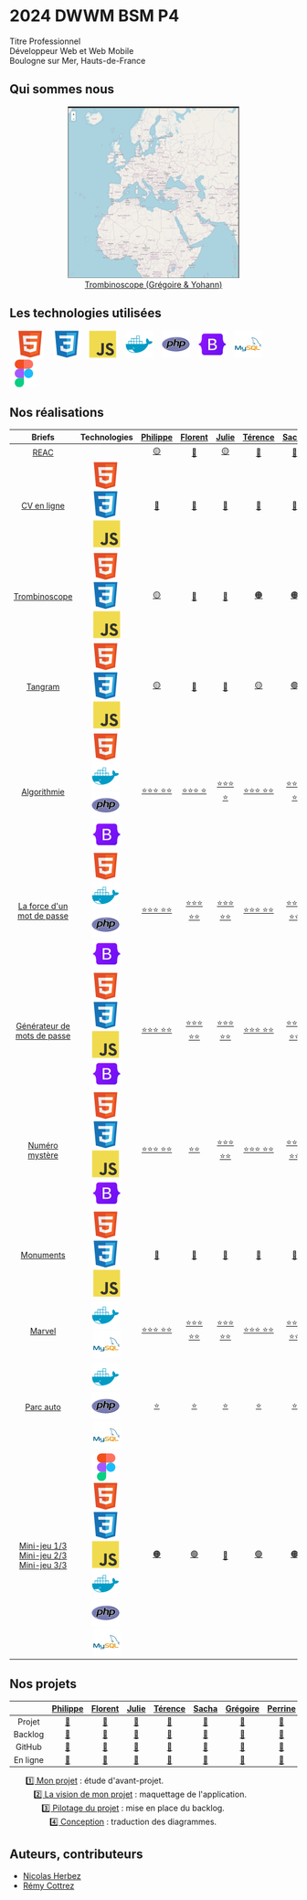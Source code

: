 # 2024 DWWM BSM P4

Titre Professionnel  
Développeur Web et Web Mobile  
Boulogne sur Mer, Hauts-de-France

## Qui sommes nous

<figure>
    <div align="center">
        <a href="https://2024-dwwm-bsm-p4.github.io/trombi-gdu/">
            <img src="./img/trombi.png" alt="trombi.png" style="width: 300px !important;">
        </a>
    </div>
    <div align="center">
        <figcaption>
            <a href="https://2024-dwwm-bsm-p4.github.io/trombi-gdu/" align="center">Trombinoscope (Grégoire & Yohann)</a>
        </figcaption>
    </div>
</figure>

## Les technologies utilisées

&nbsp;&nbsp;
![img_html](./img/html.svg)
&nbsp;&nbsp;
![img_css](./img/css.svg)
&nbsp;&nbsp;
![img_javascript](./img/javascript.svg)
&nbsp;&nbsp;
![img_docker](./img/docker.svg)
&nbsp;&nbsp;
![img_php](./img/php.svg)
&nbsp;&nbsp;
![img_bootstrap](./img/bootstrap.svg)
&nbsp;&nbsp;
![img_mysql](./img/mysql.svg)
&nbsp;&nbsp;
![img_figma](./img/figma.svg)

## Nos réalisations

| Briefs | Technologies | <a href="https://github.com/Pbourgeois62">Philippe</a> | <a href="https://github.com/Florent-Broutin">Florent</a> | <a href="https://github.com/Julie-Charles16">Julie</a> | <a href="https://github.com/Lembont">Térence</a> | <a href="https://github.com/sachadrmn">Sacha</a> | <a href="https://github.com/RetroGreg">Grégoire</a> | <a href="https://github.com/Perrine2023">Perrine</a> | <a href="https://github.com/max-devv">Maxence</a> | <a href="https://github.com/LamourMarine">Marine</a> | <a href="https://github.com/Aledorian">Aledorian</a> | <a href="https://github.com/Marylinelesaffre">Maryline</a> | <a href="https://github.com/bannik62">Yohann</a> |
| :----: | :----: | :----: | :----: | :----: | :----: | :----: | :----: | :----: | :----: | :----: | :----: | :----: | :----: |
| [REAC](https://github.com/2024-dwwm-bsm-p4/reac) |  | <a href="https://github.com/2024-dwwm-bsm-p4/cv-pbo">🟡</a> | <a href="https://github.com/2024-dwwm-bsm-p4/cv-fbr">🔴</a> | <a href="https://github.com/2024-dwwm-bsm-p4/cv-pbo">🟡</a> | <a href="https://github.com/2024-dwwm-bsm-p4/cv-ale">🔵</a> | <a href="https://github.com/2024-dwwm-bsm-p4/cv-fbr">🔴</a> | <a href="https://github.com/2024-dwwm-bsm-p4/cv-gdu">🟠</a> | <a href="https://github.com/2024-dwwm-bsm-p4/cv-ale">🔵</a> | <a href="https://github.com/2024-dwwm-bsm-p4/cv-fbr">🔴</a> | <a href="https://github.com/2024-dwwm-bsm-p4/cv-gdu">🟠</a> | <a href="https://github.com/2024-dwwm-bsm-p4/cv-ale">🔵</a> | <a href="https://github.com/2024-dwwm-bsm-p4/cv-gdu">🟠</a> | <a href="https://github.com/2024-dwwm-bsm-p4/cv-pbo">🟡</a> |
| [CV en ligne](https://github.com/2024-dwwm-bsm-p4/cv) | ![img_html](./img/html.svg)&nbsp;![img_css](./img/css.svg)&nbsp;![img_javascript](./img/javascript.svg) | <a href="https://2024-dwwm-bsm-p4.github.io/cv-pbo">🔗</a> | <a href="https://2024-dwwm-bsm-p4.github.io/cv-fbr">🔗</a> | <a href="https://2024-dwwm-bsm-p4.github.io/cv-jch">🔗</a> | <a href="https://2024-dwwm-bsm-p4.github.io/cv-tcr">🔗</a> | <a href="https://2024-dwwm-bsm-p4.github.io/cv-sdi">🔗</a> | <a href="https://2024-dwwm-bsm-p4.github.io/cv-gdu">🔗</a> | <a href="https://2024-dwwm-bsm-p4.github.io/cv-pee">🔗</a> | <a href="https://2024-dwwm-bsm-p4.github.io/cv-mhe">🔗</a> | <a href="https://2024-dwwm-bsm-p4.github.io/cv-mla">🔗</a> | <a href="https://2024-dwwm-bsm-p4.github.io/cv-ale">🔗</a> | <a href="https://2024-dwwm-bsm-p4.github.io/cv-mle">🔗</a> | <a href="https://2024-dwwm-bsm-p4.github.io/cv-yva">🔗</a> |
| [Trombinoscope](https://github.com/2024-dwwm-bsm-p4/trombi) | ![img_html](./img/html.svg)&nbsp;![img_css](./img/css.svg)&nbsp;![img_javascript](./img/javascript.svg) | <a href="https://2024-dwwm-bsm-p4.github.io/Trombi-MLA">🟡</a> | <a href="https://2024-dwwm-bsm-p4.github.io/trombi-fbr">🔴</a> | <a href="https://2024-dwwm-bsm-p4.github.io/trombi-mhe">🔵</a> | <a href="https://2024-dwwm-bsm-p4.github.io/trombi-tcr">🟠</a> | <a href="https://2024-dwwm-bsm-p4.github.io/trombi-tcr">🟠</a> | <a href="https://2024-dwwm-bsm-p4.github.io/trombi-gdu/">⚫</a> | <a href="https://2024-dwwm-bsm-p4.github.io/Trombi-mle/">🟢</a> | <a href="https://2024-dwwm-bsm-p4.github.io/trombi-mhe">🔵</a> | <a href="https://2024-dwwm-bsm-p4.github.io/Trombi-MLA">🟡</a> | <a href="https://2024-dwwm-bsm-p4.github.io/trombi-fbr">🔴</a> | <a href="https://2024-dwwm-bsm-p4.github.io/Trombi-mle/">🟢</a> | <a href="https://2024-dwwm-bsm-p4.github.io/trombi-gdu/">⚫</a> |
| [Tangram](https://github.com/2024-dwwm-bsm-p4/tangram) | ![img_html](./img/html.svg)&nbsp;![img_css](./img/css.svg)&nbsp;![img_javascript](./img/javascript.svg) | <a href="https://github.com/Lembont/Tangram-TC-PB-GD">🟡</a> | <a href="https://github.com/2024-dwwm-bsm-p4/tangram-mhe">🔴</a> | <a href="https://github.com/2024-dwwm-bsm-p4/tangram-mle">🔵</a> | <a href="https://github.com/Lembont/Tangram-TC-PB-GD">🟡</a> | <a href="https://github.com/2024-dwwm-bsm-p4/tangram-sdi.git">🟢</a> | <a href="https://github.com/Lembont/Tangram-TC-PB-GD">🟡</a> | <a href="https://github.com/2024-dwwm-bsm-p4/tangram-sdi.git">🟢</a> | <a href="https://github.com/2024-dwwm-bsm-p4/tangram-mhe">🔴</a> | <a href="https://github.com/2024-dwwm-bsm-p4/tangram-sdi.git">🟢</a> | <a href="https://github.com/2024-dwwm-bsm-p4/tangram-mle">🔵</a> | <a href="https://github.com/2024-dwwm-bsm-p4/tangram-mle">🔵</a> | <a href="https://github.com/2024-dwwm-bsm-p4/tangram-mhe">🔴</a> |
| [Algorithmie](https://github.com/2024-dwwm-bsm-p4/algorithm) | ![img_html](./img/html.svg)&nbsp;![img_docker](./img/docker.svg)&nbsp;![img_php](./img/php.svg)&nbsp;![img_bootstrap](./img/bootstrap.svg) | <a href="https://github.com/2024-dwwm-bsm-p4/algorithm-pbo">⭐⭐⭐  ⭐⭐</a> | <a href="https://github.com/2024-dwwm-bsm-p4/algorithm-fbr">⭐⭐⭐  ⭐</a> | <a href="https://github.com/2024-dwwm-bsm-p4/algorithm-jch">⭐⭐⭐  ⭐</a> | <a href="https://github.com/2024-dwwm-bsm-p4/algorithm-tcr">⭐⭐⭐  ⭐⭐</a> | <a href="https://github.com/2024-dwwm-bsm-p4/algorithm-sdi">⭐⭐⭐  ⭐</a> | <a href="https://github.com/2024-dwwm-bsm-p4/algorithm-gdu">⭐⭐⭐  ⭐⭐</a> | <a href="https://github.com/2024-dwwm-bsm-p4/algorithm-pee">⭐⭐⭐</a> | <a href="https://github.com/2024-dwwm-bsm-p4/algorithm-mhe">⭐⭐⭐</a> | <a href="https://github.com/2024-dwwm-bsm-p4/algorithm-mla">⭐⭐⭐</a> | <a href="https://github.com/2024-dwwm-bsm-p4/algorithm-ale">⭐⭐⭐  ⭐⭐</a> | <a href="https://github.com/2024-dwwm-bsm-p4/algorithm-mle">⭐⭐⭐  ⭐</a> | <a href="https://github.com/2024-dwwm-bsm-p4/algorithm-yva">⭐⭐⭐</a> |
| [La force d'un mot de passe](https://github.com/2024-dwwm-bsm-p4/password-strength) | ![img_html](./img/html.svg)&nbsp;![img_docker](./img/docker.svg)&nbsp;![img_php](./img/php.svg)&nbsp;![img_bootstrap](./img/bootstrap.svg) | <a href="https://github.com/2024-dwwm-bsm-p4/password-strength-nhe">⭐⭐⭐  ⭐⭐</a> | <a href="https://github.com/2024-dwwm-bsm-p4/password-strength-nhe">⭐⭐⭐  ⭐⭐</a> | <a href="https://github.com/2024-dwwm-bsm-p4/password-strength-nhe">⭐⭐⭐  ⭐⭐</a> | <a href="https://github.com/2024-dwwm-bsm-p4/password-strength-nhe">⭐⭐⭐  ⭐⭐</a> | <a href="https://github.com/2024-dwwm-bsm-p4/password-strength-nhe">⭐⭐⭐  ⭐⭐</a> | <a href="https://github.com/2024-dwwm-bsm-p4/password-strength-nhe">⭐⭐⭐  ⭐⭐</a> | <a href="https://github.com/2024-dwwm-bsm-p4/password-strength-nhe">⭐⭐⭐  ⭐⭐</a> | <a href="https://github.com/2024-dwwm-bsm-p4/password-strength-nhe">⭐⭐⭐  ⭐⭐</a> | <a href="https://github.com/2024-dwwm-bsm-p4/password-strength-nhe">⭐⭐⭐  ⭐⭐</a> | <a href="https://github.com/2024-dwwm-bsm-p4/password-strength-nhe">⭐⭐⭐  ⭐⭐</a> | <a href="https://github.com/2024-dwwm-bsm-p4/password-strength-nhe">⭐⭐⭐  ⭐⭐</a> | <a href="https://github.com/2024-dwwm-bsm-p4/password-strength-nhe">⭐⭐⭐  ⭐⭐</a> |
| [Générateur de mots de passe](https://github.com/2024-dwwm-bsm-p4/password-generator) | ![img_html](./img/html.svg)&nbsp;![img_css](./img/css.svg)&nbsp;![img_javascript](./img/javascript.svg)&nbsp;![img_bootstrap](./img/bootstrap.svg) | <a href="https://github.com/2024-dwwm-bsm-p4/password-generator-pbo">⭐⭐⭐  ⭐⭐</a> | <a href="https://github.com/2024-dwwm-bsm-p4/password-generator-fbr">⭐⭐⭐  ⭐⭐</a> | <a href="https://github.com/2024-dwwm-bsm-p4/password-generator-jch">⭐⭐⭐  ⭐⭐</a> | <a href="https://github.com/2024-dwwm-bsm-p4/password-generator-tcr">⭐⭐⭐  ⭐⭐</a> | <a href="https://github.com/2024-dwwm-bsm-p4/password-generator-sdi">⭐⭐⭐  ⭐⭐</a> | <a href="https://github.com/2024-dwwm-bsm-p4/password-generator-gdu">⭐⭐⭐  ⭐⭐</a> | <a href="https://github.com/2024-dwwm-bsm-p4/password-generator-pee">⭐⭐⭐  ⭐⭐</a> | <a href="https://github.com/2024-dwwm-bsm-p4/password-generator-mhe">⭐⭐⭐  ⭐⭐</a> | <a href="https://github.com/2024-dwwm-bsm-p4/password-generator-mla">⭐⭐⭐  ⭐⭐</a> | <a href="https://github.com/2024-dwwm-bsm-p4/password-generator-ale">⭐⭐⭐  ⭐⭐</a> | <a href="https://github.com/2024-dwwm-bsm-p4/password-generator-mle">⭐⭐⭐  ⭐⭐</a> | <a href="https://github.com/2024-dwwm-bsm-p4/password-generator-yva">⭐⭐⭐  ⭐⭐</a> |
| [Numéro mystère](https://github.com/2024-dwwm-bsm-p4/mystery-number) | ![img_html](./img/html.svg)&nbsp;![img_css](./img/css.svg)&nbsp;![img_javascript](./img/javascript.svg)&nbsp;![img_bootstrap](./img/bootstrap.svg) | <a href="https://github.com/2024-dwwm-bsm-p4/mystery-number-pbo">⭐⭐⭐  ⭐⭐</a> | <a href="https://github.com/2024-dwwm-bsm-p4/mystery-number-fbr">⭐⭐</a> | <a href="https://github.com/2024-dwwm-bsm-p4/mystery-number-jch">⭐⭐⭐  ⭐⭐</a> | <a href="https://github.com/2024-dwwm-bsm-p4/mystery-number-tcr">⭐⭐⭐  ⭐⭐</a> | <a href="https://github.com/2024-dwwm-bsm-p4/mystery-number-sdi">⭐⭐⭐  ⭐⭐</a> | <a href="https://github.com/2024-dwwm-bsm-p4/mystery-number-gdu">⭐⭐⭐  ⭐⭐</a> | <a href="https://github.com/2024-dwwm-bsm-p4/mystery-number-pee">⭐⭐⭐  ⭐</a> | <a href="https://github.com/2024-dwwm-bsm-p4/mystery-number-mhe">⭐⭐⭐  ⭐⭐</a> | <a href="https://github.com/2024-dwwm-bsm-p4/mystery-number-mla">⭐⭐⭐  ⭐⭐</a> | <a href="https://github.com/2024-dwwm-bsm-p4/mystery-number-ale">⭐⭐⭐  ⭐⭐</a> | <a href="https://github.com/2024-dwwm-bsm-p4/mystery-number-mle">⭐⭐⭐  ⭐</a> | <a href="https://github.com/2024-dwwm-bsm-p4/mystery-number-yva">⭐⭐⭐  ⭐⭐</a> |
| [Monuments](https://github.com/2024-dwwm-bsm-p4/monuments) | ![img_html](./img/html.svg)&nbsp;![img_css](./img/css.svg)&nbsp;![img_javascript](./img/javascript.svg) | <a href="https://2024-dwwm-bsm-p4.github.io/monuments-pbo">🔗</a> | <a href="https://2024-dwwm-bsm-p4.github.io/monuments-fbr">🔗</a> | <a href="https://2024-dwwm-bsm-p4.github.io/monuments-jch">🔗</a> | <a href="https://2024-dwwm-bsm-p4.github.io/monuments-tcr">🔗</a> | <a href="https://2024-dwwm-bsm-p4.github.io/monuments-sdi">🔗</a> | <a href="https://2024-dwwm-bsm-p4.github.io/monuments-gdu">🔗</a> | <a href="https://2024-dwwm-bsm-p4.github.io/monuments-pee">🔗</a> | <a href="https://2024-dwwm-bsm-p4.github.io/monuments-mhe">🔗</a> | <a href="https://2024-dwwm-bsm-p4.github.io/monuments-mla">🔗</a> | <a href="https://2024-dwwm-bsm-p4.github.io/monuments-ale">🔗</a> | <a href="https://2024-dwwm-bsm-p4.github.io/monuments-mle">🔗</a> | <a href="https://2024-dwwm-bsm-p4.github.io/monuments-yva">🔗</a> |
| [Marvel](https://github.com/2024-dwwm-bsm-p4/marvel) | ![img_docker](./img/docker.svg)&nbsp;![img_mysql](./img/mysql.svg) | <a href="https://github.com/2024-dwwm-bsm-p4/marvel-pbo">⭐⭐⭐  ⭐⭐</a> | <a href="https://github.com/2024-dwwm-bsm-p4/marvel-fbr">⭐⭐⭐  ⭐⭐</a> | <a href="https://github.com/2024-dwwm-bsm-p4/marvel-jch">⭐⭐⭐  ⭐⭐</a> | <a href="https://github.com/2024-dwwm-bsm-p4/marvel-tcr">⭐⭐⭐  ⭐⭐</a> | <a href="https://github.com/2024-dwwm-bsm-p4/marvel-sdi">⭐⭐⭐  ⭐⭐</a> | <a href="https://github.com/2024-dwwm-bsm-p4/marvel-gdu">⭐⭐⭐  ⭐⭐</a> | <a href="https://github.com/2024-dwwm-bsm-p4/marvel-pee">⭐⭐⭐  ⭐⭐</a> | <a href="https://github.com/2024-dwwm-bsm-p4/marvel-mhe">404</a> | <a href="https://github.com/2024-dwwm-bsm-p4/marvel-mla">⭐⭐⭐  ⭐⭐</a> | <a href="https://github.com/2024-dwwm-bsm-p4/marvel-ale">⭐⭐⭐  ⭐⭐</a> | <a href="https://github.com/2024-dwwm-bsm-p4/marvel-mle">⭐⭐⭐  ⭐⭐</a> | <a href="https://github.com/2024-dwwm-bsm-p4/marvel-yva">⭐⭐⭐  ⭐⭐</a> |
| [Parc auto](https://github.com/2024-dwwm-bsm-p4/car-park) | ![img_docker](./img/docker.svg)&nbsp;![img_php](./img/php.svg)&nbsp;![img_mysql](./img/mysql.svg) | <a href="https://github.com/2024-dwwm-bsm-p4/car-park-pbo">⭐</a> | <a href="https://github.com/2024-dwwm-bsm-p4/car-park-fbr">⭐</a> | <a href="https://github.com/2024-dwwm-bsm-p4/car-park-jch">⭐</a> | <a href="https://github.com/2024-dwwm-bsm-p4/car-park-tcr">⭐</a> | <a href="https://github.com/2024-dwwm-bsm-p4/car-park-sdi">⭐</a> | <a href="https://github.com/2024-dwwm-bsm-p4/car-park-gdu">⭐</a> | <a href="https://github.com/2024-dwwm-bsm-p4/car-park-pee">⭐</a> | <a href="https://github.com/2024-dwwm-bsm-p4/car-park-mhe">⭐</a> | <a href="https://github.com/2024-dwwm-bsm-p4/car-park-mla">⭐</a> | <a href="https://github.com/2024-dwwm-bsm-p4/car-park-ale">⭐</a> | <a href="https://github.com/2024-dwwm-bsm-p4/car-park-mle">⭐</a> | <a href="https://github.com/2024-dwwm-bsm-p4/car-park-yva">⭐</a> |
| [Mini-jeu 1/3](https://github.com/2024-dwwm-bsm-p4/random-fight-1)  [Mini-jeu 2/3](https://github.com/2024-dwwm-bsm-p4/random-fight-2)  [Mini-jeu 3/3](https://github.com/2024-dwwm-bsm-p4/random-fight-3) | ![img_figma](./img/figma.svg)&nbsp;![img_html](./img/html.svg)&nbsp;![img_css](./img/css.svg)&nbsp;![img_javascript](./img/javascript.svg)&nbsp;![img_docker](./img/docker.svg)&nbsp;![img_php](./img/php.svg)&nbsp;![img_mysql](./img/mysql.svg) | <a href="https://github.com/2024-dwwm-bsm-p4/random-fight-mle">🟠</a> | <a href="https://github.com/2024-dwwm-bsm-p4/random-fight-tcr">🟢</a> | <a href="https://github.com/2024-dwwm-bsm-p4/random-fight-mla">🔴</a> | <a href="https://github.com/2024-dwwm-bsm-p4/random-fight-tcr">🟢</a> | <a href="https://github.com/2024-dwwm-bsm-p4/random-fight-mle">🟠</a> | <a href="https://github.com/2024-dwwm-bsm-p4/random-fight-mhe">🔵</a> | <a href="https://github.com/2024-dwwm-bsm-p4/random-fight-mhe">🔵</a> | <a href="https://github.com/2024-dwwm-bsm-p4/random-fight-mhe">🔵</a> | <a href="https://github.com/2024-dwwm-bsm-p4/random-fight-mla">🔴</a> | <a href="https://github.com/2024-dwwm-bsm-p4/random-fight-mla">🔴</a> | <a href="https://github.com/2024-dwwm-bsm-p4/random-fight-mle">🟠</a> | <a href="https://github.com/2024-dwwm-bsm-p4/random-fight-tcr">🟢</a> |

## Nos projets

|  | <a href="https://github.com/Pbourgeois62">Philippe</a> | <a href="https://github.com/Florent-Broutin">Florent</a> | <a href="https://github.com/Julie-Charles16">Julie</a> | <a href="https://github.com/Lembont">Térence</a> | <a href="https://github.com/sachadrmn">Sacha</a> | <a href="https://github.com/RetroGreg">Grégoire</a> | <a href="https://github.com/Perrine2023">Perrine</a> | <a href="https://github.com/max-devv">Maxence</a> | <a href="https://github.com/LamourMarine">Marine</a> | <a href="https://github.com/Aledorian">Aledorian</a> | <a href="https://github.com/Marylinelesaffre">Maryline</a> | <a href="https://github.com/bannik62">Yohann</a> |
| :----: | :----: | :----: | :----: | :----: | :----: | :----: | :----: | :----: | :----: | :----: | :----: | :----: |
| Projet | <a href="https://github.com/2024-dwwm-bsm-p4/project-pbo">🔗</a> | <a href="https://github.com/2024-dwwm-bsm-p4/project-fbr">🔗</a> | <a href="https://github.com/2024-dwwm-bsm-p4/project-jch">🔗</a> | <a href="https://github.com/2024-dwwm-bsm-p4/project-tcr">🔗</a> | <a href="https://github.com/2024-dwwm-bsm-p4/project-sdi">🔗</a> | <a href="https://github.com/2024-dwwm-bsm-p4/project-gdu">🔗</a> | <a href="https://github.com/2024-dwwm-bsm-p4/project-pee">🔗</a> | <a href="https://github.com/2024-dwwm-bsm-p4/project-mhe">🔗</a> | <a href="https://github.com/2024-dwwm-bsm-p4/project-mla">🔗</a> | <a href="https://github.com/2024-dwwm-bsm-p4/project-ale">🔗</a> | <a href="https://github.com/2024-dwwm-bsm-p4/project-mle">🔗</a> | <a href="https://github.com/2024-dwwm-bsm-p4/project-yva">🔗</a> |
| Backlog | <a href="https://github.com/2024-dwwm-bsm-p4/project-management-pbo">🔗</a> | <a href="https://github.com/2024-dwwm-bsm-p4/project-management-fbr">🔗</a> | <a href="https://github.com/2024-dwwm-bsm-p4/project-management-jch">🔗</a> | <a href="https://github.com/2024-dwwm-bsm-p4/project-management-tcr">🔗</a> | <a href="https://github.com/2024-dwwm-bsm-p4/project-management-sdi">🔗</a> | <a href="https://github.com/2024-dwwm-bsm-p4/project-management-gdu">🔗</a> | <a href="https://github.com/2024-dwwm-bsm-p4/project-management-pee">🔗</a> | <a href="https://github.com/2024-dwwm-bsm-p4/project-management-mhe">🔗</a> | <a href="https://github.com/2024-dwwm-bsm-p4/project-management-mla">🔗</a> | <a href="https://github.com/2024-dwwm-bsm-p4/project-management-ale">🔗</a> | <a href="https://github.com/2024-dwwm-bsm-p4/project-management-mle">🔗</a> | <a href="https://github.com/2024-dwwm-bsm-p4/project-management-yva">🔗</a> |
| GitHub | <a href="https://github.com/2024-dwwm-bsm-p4/app-pbo">🔗</a> | <a href="https://github.com/2024-dwwm-bsm-p4/app-fbr">🔗</a> | <a href="https://github.com/2024-dwwm-bsm-p4/app-jch">🔗</a> | <a href="https://github.com/2024-dwwm-bsm-p4/app-tcr">🔗</a> | <a href="https://github.com/2024-dwwm-bsm-p4/app-sdi">🔗</a> | <a href="https://github.com/2024-dwwm-bsm-p4/app-gdu">🔗</a> | <a href="https://github.com/2024-dwwm-bsm-p4/app-pee">🔗</a> | <a href="https://github.com/2024-dwwm-bsm-p4/app-mhe">🔗</a> | <a href="https://github.com/2024-dwwm-bsm-p4/app-mla">🔗</a> | <a href="https://github.com/2024-dwwm-bsm-p4/app-ale">🔗</a> | <a href="https://github.com/2024-dwwm-bsm-p4/app-mle">🔗</a> | <a href="https://github.com/2024-dwwm-bsm-p4/app-yva">🔗</a> |
| En&nbsp;ligne | <a href="#">🔗</a> | <a href="#">🔗</a> | <a href="#">🔗</a> | <a href="#">🔗</a> | <a href="#">🔗</a> | <a href="#">🔗</a> | <a href="#">🔗</a> | <a href="#">🔗</a> | <a href="#">🔗</a> | <a href="#">🔗</a> | <a href="#">🔗</a> | <a href="#">🔗</a> |

<!-- &emsp;Briefs :   -->
&emsp;&emsp;[1️⃣ Mon projet](https://github.com/2024-dwwm-bsm-p4/my-project) : étude d'avant-projet.  
&emsp;&emsp;&emsp;[2️⃣ La vision de mon projet](https://github.com/2024-dwwm-bsm-p4/my-vision) : maquettage de l'application.  
&emsp;&emsp;&emsp;&emsp;[3️⃣ Pilotage du projet](https://github.com/2024-dwwm-bsm-p4/project-management) : mise en place du backlog.  
&emsp;&emsp;&emsp;&emsp;&emsp;[4️⃣ Conception](https://github.com/2024-dwwm-bsm-p4/conception) : traduction des diagrammes.  

<!-- ## Notre avancée

<figure>
    <div align="center">
        <a href="#">
            <img src="png" alt="png" style="width: 300px !important;">
        </a>
    </div>
    <div align="center">
        <figcaption>
            <a href="#" align="center">Arbre de compétences</a>
        </figcaption>
    </div>
</figure> -->

## Auteurs, contributeurs

* [Nicolas Herbez](https://github.com/nicolas-herbez)
* [Rémy Cottrez](https://github.com/RemyCTRZ)

